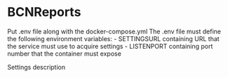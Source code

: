 # BCNReports

Put .env file along with the docker-compose.yml
The .env file must define the following environment variables: - SETTINGSURL containing URL that the service must use to acquire settings - LISTENPORT containing port number that the container must expose

Settings description
